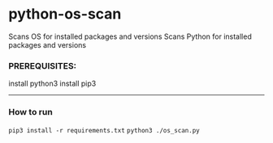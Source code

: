# python-os-scan
Scans OS for installed packages and versions
Scans Python for installed packages and versions

### PREREQUISITES:
install python3
install pip3

---

### How to run
`pip3 install -r requirements.txt`
`python3 ./os_scan.py`
